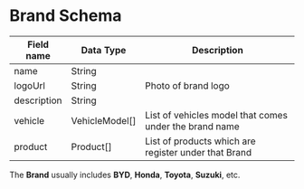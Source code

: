 # Brand Schema



| Field name  | Data Type       | Description                                            |
| ----------- | --------------- | ------------------------------------------------------ |
| name        | String          |                                                        |
| logoUrl     | String          | Photo of brand logo                                    |
| description | String          |                                                        |
| vehicle     | VehicleModel\[] | List of vehicles model that comes under the brand name |
| product     | Product\[]      | List of products which are register under that Brand   |



The **Brand** usually includes **BYD**, **Honda**, **Toyota**, **Suzuki**, etc.
